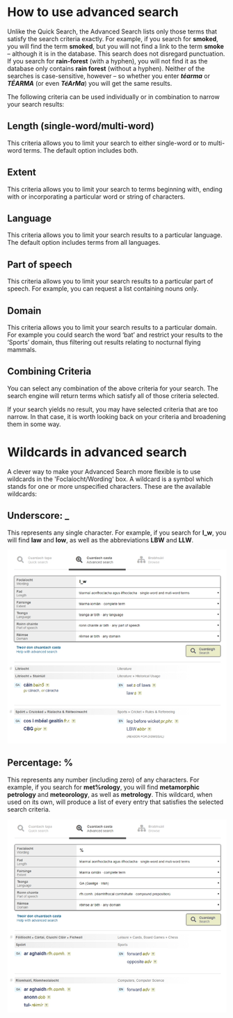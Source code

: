 # How to use advanced search

Unlike the Quick Search, the Advanced Search lists only those terms that satisfy the search criteria exactly. For example, if you search for **smoked**, you will find the term **smoked**, but you will not find a link to the term **smoke** – although it is in the database. This search does not disregard punctuation. If you search for **rain-forest** (with a hyphen), you will not find it as the database only contains **rain forest** (without a hyphen). Neither of the searches is case-sensitive, however – so whether you enter ***téarma*** or ***TÉARMA*** (or even ***TéArMa***) you will get the same results.

The following criteria can be used individually or in combination to narrow your search results:

## Length (single-word/multi-word)

This criteria allows you to limit your search to either single-word or to multi-word terms. The default option includes both.

## Extent

This criteria allows you to limit your search to terms beginning with, ending with or incorporating a particular word or string of characters.

## Language

This criteria allows you to limit your search results to a particular language. The default option includes terms from all languages. 

## Part of speech

This criteria allows you to limit your search results to a particular part of speech. For example, you can request a list containing nouns only.

## Domain

This criteria allows you to limit your search results to a particular domain. For example you could search the word ‘bat’ and restrict your results to the ‘Sports’ domain, thus filtering out results relating to nocturnal flying mammals.

## Combining Criteria

You can select any combination of the above criteria for your search. The search engine will return terms which satisfy all of those criteria selected. 

If your search yields no result, you may have selected criteria that are too narrow. In that case, it is worth looking back on your criteria 
and broadening them in some way.

# Wildcards in advanced search

A clever way to make your Advanced Search more flexible is to use wildcards in the 'Foclaíocht/Wording' box. A wildcard is a symbol which stands for one or more unspecified characters. These are the available wildcards:

## Underscore: _

This represents any single character. For example, if you search for **l_w**, you will find **law** and **low**, as well as the abbreviations **LBW** and **LLW**.

![](cuardach-casta-01.jpg)

## Percentage: %

This represents any number (including zero) of any characters. For example, if you search for **met%rology**, you will find **metamorphic petrology** and **meteorology**, as well as **metrology**. This wildcard, when used on its own, will produce a list of every entry that satisfies the selected search criteria.

![](cuardach-casta-02.jpg)
